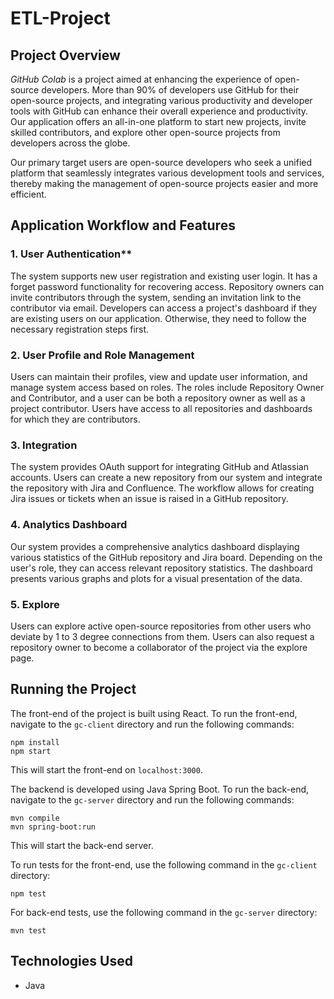 # **ETL-Project**

## **Project Overview**
*GitHub Colab* is a project aimed at enhancing the experience of open-source developers. More than 90% of developers use GitHub for their open-source projects, and integrating various productivity and developer tools with GitHub can enhance their overall experience and productivity. Our application offers an all-in-one platform to start new projects, invite skilled contributors, and explore other open-source projects from developers across the globe.

Our primary target users are open-source developers who seek a unified platform that seamlessly integrates various development tools and services, thereby making the management of open-source projects easier and more efficient.

## **Application Workflow and Features**

### 1. User Authentication**
The system supports new user registration and existing user login. It has a forget password functionality for recovering access. Repository owners can invite contributors through the system, sending an invitation link to the contributor via email. Developers can access a project's dashboard if they are existing users on our application. Otherwise, they need to follow the necessary registration steps first.

### 2. User Profile and Role Management
Users can maintain their profiles, view and update user information, and manage system access based on roles. The roles include Repository Owner and Contributor, and a user can be both a repository owner as well as a project contributor. Users have access to all repositories and dashboards for which they are contributors.

### 3. Integration
The system provides OAuth support for integrating GitHub and Atlassian accounts. Users can create a new repository from our system and integrate the repository with Jira and Confluence. The workflow allows for creating Jira issues or tickets when an issue is raised in a GitHub repository.

### 4. Analytics Dashboard
Our system provides a comprehensive analytics dashboard displaying various statistics of the GitHub repository and Jira board. Depending on the user's role, they can access relevant repository statistics. The dashboard presents various graphs and plots for a visual presentation of the data.

### 5. Explore
Users can explore active open-source repositories from other users who deviate by 1 to 3 degree connections from them. Users can also request a repository owner to become a collaborator of the project via the explore page.

## **Running the Project**
The front-end of the project is built using React. To run the front-end, navigate to the `gc-client` directory and run the following commands:
```
npm install
npm start
```
This will start the front-end on `localhost:3000`.

The backend is developed using Java Spring Boot. To run the back-end, navigate to the `gc-server` directory and run the following commands:
```
mvn compile
mvn spring-boot:run
```
This will start the back-end server.

To run tests for the front-end, use the following command in the `gc-client` directory:
```
npm test
```
For back-end tests, use the following command in the `gc-server` directory:
```
mvn test
```



## **Technologies Used**
- Java 
